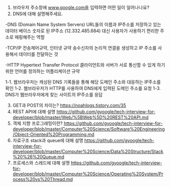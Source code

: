 1. 브라우저 주소창에 www.google.com을 입력하면 어떤 일이 일어나나요?
2. DNS에 대해 설명해주세요.

-DNS (Domain Name System Servers) URL들의 이름과 IP주소를 저장하고 있는 데이터 베이스
숫자로 된 IP주소 (12.332.485.684) 대신 사용자가 사용하기 편리한 주소로 매핑해주는 역할

-TCP/IP 전송제어규약, 인터넷 규약
송수신자의 논리적 연결을 생성하고 IP 주소를 사용해서 데이터를 전달하는 것

-HTTP Hypertext Transfer Protocol
클라이언트와 서버가 서로 통신할 수 있게 하기 위한 언어를 정의하는 어플리케이션 규약

1-1. 웹브라우저는 캐싱된 DNS 기록들을 통해 해당 도메인 주소와 대응하는 IP주소를 확인
1-2. 웹브라우저가 HTTP를 사용하여 DNS에게 입력된 도메인 주소를 요청
1-3. DNS가 웹브라우저에게 찾는 사이트의 IP주소를 응답



3. GET과 POST의 차이는?
https://noahlogs.tistory.com/35
4. REST API에 대해 설명
https://github.com/gyoogle/tech-interview-for-developer/blob/master/Web/%5BWeb%5D%20REST%20API.md
5. 객체 지향 프로그래밍이란?
https://github.com/gyoogle/tech-interview-for-developer/blob/master/Computer%20Science/Software%20Engineering/Object-Oriented%20Programming.md
6. 자료구조 stack과 queue에 대해 설명
https://github.com/gyoogle/tech-interview-for-developer/blob/master/Computer%20Science/Data%20Structure/Stack%20%26%20Queue.md
7. 프로세스와 스레드에 대해 설명
https://github.com/gyoogle/tech-interview-for-developer/blob/master/Computer%20Science/Operating%20System/Process%20vs%20Thread.md
